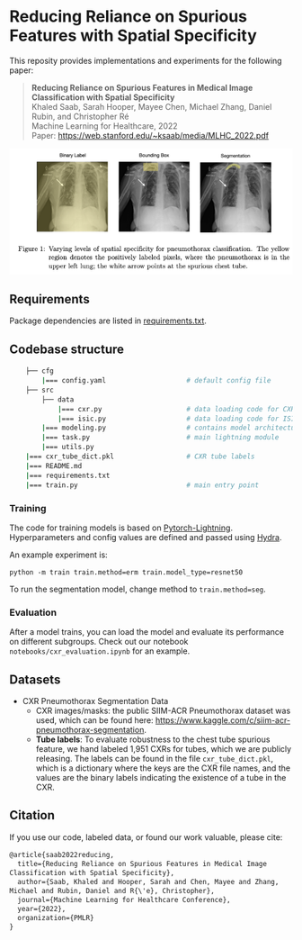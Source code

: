 # Reducing Reliance on Spurious Features with Spatial Specificity

This reposity provides implementations and experiments for the following paper:

> **Reducing Reliance on Spurious Features in Medical Image Classification with Spatial Specificity**\
> Khaled Saab, Sarah Hooper, Mayee Chen, Michael Zhang, Daniel Rubin, and Christopher Ré\
> Machine Learning for Healthcare, 2022\
> Paper: https://web.stanford.edu/~ksaab/media/MLHC_2022.pdf

![HTTYH](assets/figure_1.png "Levels of Spatial Specificty")


## Requirements

Package dependencies are listed in [requirements.txt](./requirements.txt).

## Codebase structure

```bash
    ├── cfg                    
        |=== config.yaml                    # default config file 
    ├── src
        ├── data                             
            |=== cxr.py                     # data loading code for CXR
            |=== isic.py                    # data loading code for ISIC
        |=== modeling.py                    # contains model architectures                   
        |=== task.py                        # main lightning module                                  
        |=== utils.py                                   
    |=== cxr_tube_dict.pkl                  # CXR tube labels             
    |=== README.md
    |=== requirements.txt     
    |=== train.py                           # main entry point      
```

### Training

The code for training models is based on [Pytorch-Lightning](https://pytorch-lightning.readthedocs.io/en/latest/). Hyperparameters and config values are defined and passed using [Hydra](https://hydra.cc/docs/intro/).

An example experiment is:
```
python -m train train.method=erm train.model_type=resnet50
```

To run the segmentation model, change method to `train.method=seg`.

### Evaluation

After a model trains, you can load the model and evaluate its performance on different subgroups. Check out our notebook `notebooks/cxr_evaluation.ipynb` for an example.

## Datasets

- CXR Pneumothorax Segmentation Data
    - CXR images/masks: the public SIIM-ACR Pneumothorax dataset was used, which can be found here: https://www.kaggle.com/c/siim-acr-pneumothorax-segmentation. 
    - **Tube labels**: To evaluate robustness to the chest tube spurious feature, we hand labeled 1,951 CXRs for tubes, which we are publicly releasing. The labels can be found in the file `cxr_tube_dict.pkl`, which is a dictionary where the keys are the CXR file names, and the values are the binary labels indicating the existence of a tube in the CXR.



## Citation

If you use our code, labeled data, or found our work valuable, please cite:

```
@article{saab2022reducing,
  title={Reducing Reliance on Spurious Features in Medical Image Classification with Spatial Specificity},
  author={Saab, Khaled and Hooper, Sarah and Chen, Mayee and Zhang, Michael and Rubin, Daniel and R{\'e}, Christopher},
  journal={Machine Learning for Healthcare Conference},
  year={2022},
  organization={PMLR}
}
```